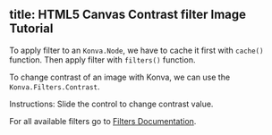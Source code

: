 title: HTML5 Canvas Contrast filter Image Tutorial
---

To apply filter to an `Konva.Node`, we have to cache it first with `cache()`
function. Then apply filter with `filters()` function.

To change contrast of an image with Konva, we can use the `Konva.Filters.Contrast`.

Instructions: Slide the control to change contrast value.

For all available filters go to [Filters Documentation](/api/Konva.Filters.html).

<!-- {% iframe /downloads/code/filters/Contrast.html %} -->

<!-- {% include_code Konva Contrast Image Demo filters/Contrast.html %} -->
